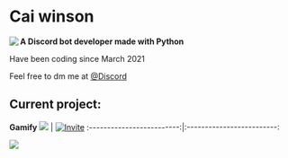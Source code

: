# Cai winson
<img align="left" src="https://lanyard.cnrad.dev/api/720900711260487681">

**A Discord bot developer made with Python**

Have been coding since March 2021

Feel free to dm me at
[@Discord](https://discord.com/users/720900711260487681)
<br clear="left"/>

## Current project:
**Gamify**
![](https://cdn.discordapp.com/avatars/909367670833561600/ae7b0acc222c2c9cda70d051357ff20a.png?size=256) | [![Invite](https://media.discordapp.net/attachments/972386427205734471/985588331775656056/button_invite-gamify_1.png)](https://top.gg/bot/909367670833561600)
:-------------------------:|:-------------------------:


[![](https://github-readme-stats.vercel.app/api?username=Caiwinson&show_icons=true&theme=blueberry)](https://github.com/Caiwinson)
